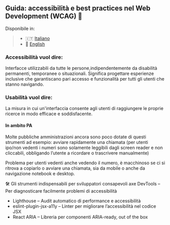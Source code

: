  ## Guida: accessibilità e best practices nel Web Development (WCAG) 📘
 
Disponibile in:
> - 🇮🇹 [Italiano](./README.it.md)
> - 🏴󠁧󠁢󠁥󠁮󠁧󠁿 [English](./README.en.md)

### Accessibilità vuol dire:
Interfacce utilizzabili da tutte le persone,indipendentemente da disabilità permanenti, temporanee o situazionali. Significa progettare esperienze inclusive che garantiscano pari accesso e funzionalità per tutti gli utenti 
che stanno navigando.

### Usabilità vuol dire:
La misura in cui un'interfaccia consente agli utenti di raggiungere le proprie ricerce in modo efficace e soddisfacente.


#### In ambito PA
Molte pubbliche amministrazioni ancora sono poco dotate di questi strumenti ad esempio: avviare rapidamente una chiamata (per utenti ipo/non vedenti i numeri sono solamente leggibili dagli screen reader e non cliccabili, obbligando l’utente a
ricordare o trascrivere manualmente)

Problema per utenti vedenti anche vedendo il numero, è macchinoso se ci si ritrova a copiarlo o avviare una chiamata, sia da mobile o anche da navigazione notebook e desktop.


🛠️ Gli strumenti indispensabili per sviluppatori consapevoli
axe DevTools – Per diagnosticare facilmente problemi di accessibilità

- Lighthouse – Audit automatico di performance e accessibilità
- eslint-plugin-jsx-a11y – Linter per migliorare l’accessibilità nel codice JSX
- React ARIA – Libreria per componenti ARIA-ready, out of the box 
